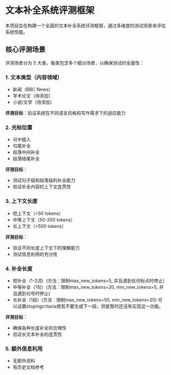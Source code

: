 # 文本补全系统评测框架

本项目旨在构建一个全面的文本补全系统评测框架，通过多维度的测试场景来评估系统性能。

## 核心评测场景

评测场景分为 5 大类，每类包含多个细分场景，以确保测试的全面性：

### 1. 文本类型（内容领域）
- 新闻（BBC News）
- 学术论文（待添加）
- 小说/文学（待添加）

**评测目标**：验证系统在不同语言风格和写作需求下的适应能力

### 2. 光标位置
- 句中插入
- 句尾补全
- 段落中间补全
- 段落结尾补全

**评测目标**：
- 测试句子级和段落级的补全能力
- 验证补全内容的上下文连贯性

### 3. 上下文长度
- 短上下文（<50 tokens）
- 中等上下文（50-200 tokens）
- 长上下文（>500 tokens）

**评测目标**：
- 验证不同长度上下文下的理解能力
- 测试信息利用的充分性

### 4. 补全长度
- 短补全（1-2词）(方法：限制max_new_tokens=5, 并且遇到任何标点时停止)
- 中等补全（1句）(方法：限制max_new_tokens=20, min_new_tokens=5, 并且遇到句号时停止)
- 长补全（1段）(方法：限制max_new_tokens=50, min_new_tokens=20) 可以设置stopingcritaria使其不要生成下一段，但是暂时还没有实现这一功能。

**评测目标**：
- 确保各种长度补全的合理性
- 验证长文本补全的连贯性

### 5. 额外信息利用
- 无额外资料
- 有历史文档参考